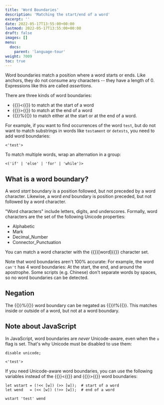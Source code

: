 ```yaml
---
title: 'Word Boundaries'
description: 'Matching the start/end of a word'
excerpt: ''
date: 2022-05-17T13:55:00+00:00
lastmod: 2022-05-17T13:55:00+00:00
draft: false
images: []
menu:
  docs:
    parent: 'language-tour'
weight: 7009
toc: true
---
```


Word boundaries match a position where a word starts or ends. Like anchors, they do not consume
any characters -- they have a length of 0. Expressions like this are called _assertions_.

There are three kinds of word boundaries:

- {{<po>}}<{{</po>}} to match at the start of a word
- {{<po>}}>{{</po>}} to match at the end of a word
- {{<po>}}%{{</po>}} to match either at the start or at the end of a word.

For example, if you want to find occurrences of the word `test`, but do not want to match
substrings in words like `testament` or `detests`, you need to add word boundaries:

```pomsky
<'test'>
```

To match multiple words, wrap an alternation in a group:

```pomsky
<('if' | 'else' | 'for' | 'while')>
```

## What is a word boundary?

A word _start_ boundary is a position followed, but not preceded by a word character. Likewise,
a word _end_ boundary is position preceded, but not followed by a word character.

"Word characters" include letters, digits, and underscores. Formally, word characters are the set
of the following Unicode properties:

- Alphabetic
- Mark
- Decimal_Number
- Connector_Punctuation

You can match a word character with the {{<po>}}[word]{{</po>}} character set.

Note that word boundaries aren't 100% accurate: For example, the word `can't` has 4 word boundaries:
At the start, the end, and around the apostrophe. Some scripts (e.g. Chinese) don't separate words
by spaces, so no word boundaries can be detected.

## Negation

The {{<po>}}%{{</po>}} word boundary can be negated as {{<po>}}!%{{</po>}}. This matches inside or
outside of a word, but not at a word boundary.

## Note about JavaScript

In JavaScript, word boundaries are _never_ Unicode-aware, even when the `u` flag is set. That's why
Unicode must be disabled to use them:

```pomsky
disable unicode;

<'test'>
```

If you need Unicode-aware word boundaries, you can use the following variables instead of the
{{<po>}}<{{</po>}} and {{<po>}}>{{</po>}} word boundaries:

```pomsky
let wstart = (!<< [w]) (>> [w]);  # start of a word
let wend   = (<< [w]) (!>> [w]);  # end of a word

wstart 'test' wend
```
